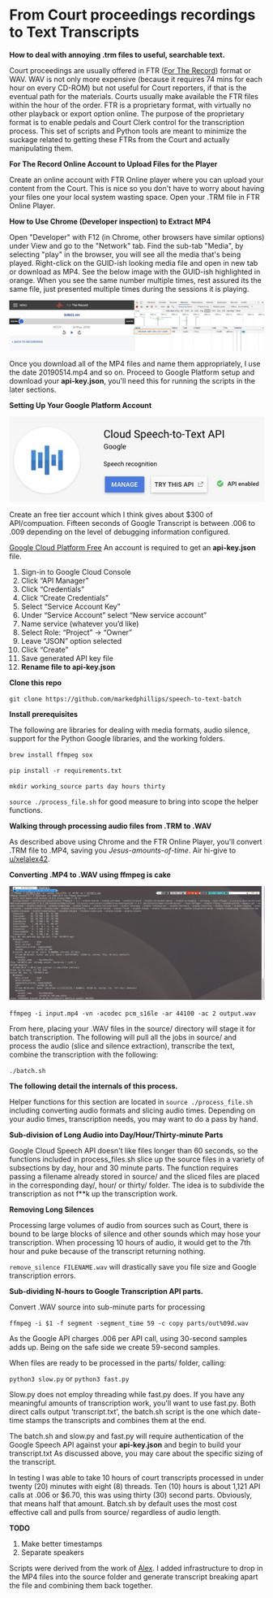 # **From Court proceedings recordings to Text Transcripts**

**How to deal with annoying .trm files to useful, searchable text.**

Court proceedings are usually offered in FTR ([For The Record](https://www.fortherecord.com/)) format or WAV. WAV is not only more expensive (because it requires 74 mins for each hour on every CD-ROM) but not useful for Court reporters, if that is the eventual path for the materials. Courts usually make available the FTR files within the hour of the order. FTR is a proprietary format, with virtually no other playback or export option online. The purpose of the proprietary format is to enable pedals and Court Clerk control for the transcription process.  This set of scripts and Python tools are meant to minimize the suckage related to getting these FTRs from the Court and actually manipulating them.

**For The Record Online Account to Upload Files for the Player**

Create an online account with FTR Online player where you can upload your content from the Court.  This is nice so you don't have to worry about having your files one your local system wasting space. Open your .TRM file in FTR Online Player. 

**How to Use Chrome (Developer inspection) to Extract MP4**

Open "Developer" with F12 (in Chrome, other browsers have similar options) under View and go to the "Network" tab.  Find the sub-tab "Media", by selecting "play" in the browser, you will see all the media that's being played. Right-click on the GUID-ish looking media file and open in new tab or download as MP4.  See the below image with the GUID-ish highlighted in orange. When you see the same number multiple times, rest assured its the same file, just presented multiple times during the sessions it is playing. 

![](image/FTR_online_player_whole.jpg)

Once you download all of the MP4 files and name them appropriately, I use the date 20190514.mp4 and so on. Proceed to Google Platform setup and download your **api-key.json**, you'll need this for running the scripts in the later sections. 

**Setting Up Your Google Platform Account**

![](image/google_speech.jpg)

Create an free tier account which I think gives about $300 of API/compuation. Fifteen seconds of Google Transcript is between .006 to .009 depending on the level of debugging information configured. 

[Google Cloud Platform Free](https://cloud.google.com/free/) An account is required to get an **api-key.json** file.

1. Sign-in to Google Cloud Console
2. Click “API Manager”
3. Click “Credentials”
4. Click “Create Credentials”
5. Select “Service Account Key”
6. Under “Service Account” select “New service account”
7. Name service (whatever you’d like)
8. Select Role: “Project” -> “Owner”
9. Leave “JSON” option selected
10. Click “Create”
11. Save generated API key file
12. **Rename file to api-key.json**

**Clone this repo** 

`git clone https://github.com/markedphillips/speech-to-text-batch`

**Install prerequisites**

The following are libraries for dealing with media formats, audio silence, support for the Python Google libraries, and the working folders.

`brew install ffmpeg sox`

`pip install -r requirements.txt`

`mkdir working_source parts day hours thirty`

`source ./process_file.sh` for good measure to bring into scope the helper functions.

**Walking through processing audio files from .TRM to .WAV**

As described above using Chrome and the FTR Online Player, you'll convert .TRM file to .MP4, saving you *Jesus-amounts-of-time*. Air hi-give to [u/xelalex42](https://www.reddit.com/user/xelalex42/).  

**Converting .MP4 to .WAV using ffmpeg is cake**

![](image/convert_mp4_to_wav.jpg)

`ffmpeg -i input.mp4 -vn -acodec pcm_s16le -ar 44100 -ac 2 output.wav`

From here, placing your .WAV files in the source/ directory will stage it for batch transcription. The following will pull all the jobs in source/ and process the audio (slice and silence extraction), transcribe the text, combine the transcription with the following: 

`./batch.sh`



**The following detail the internals of this process.**

Helper functions for this section are located in
`source ./process_file.sh` including converting audio formats and slicing audio times.  Depending on your audio times, transcription needs, you may want to do a pass by hand.

**Sub-division of Long Audio into Day/Hour/Thirty-minute Parts**

Google Cloud Speech API doesn't like files longer than 60 seconds, so the functions included in process_files.sh slice up the source files in a variety of subsections by day, hour and 30 minute parts. The function requires passing a filename already stored in source/ and the sliced files are placed in the corresponding day/, hour/ or thirty/ folder. The idea is to subdivide the transcription as not f**k up the transcription work. 

**Removing Long Silences**

Processing large volumes of audio from sources such as Court, there is bound to be large blocks of silence and other sounds which may hose your transcription. When processing 10 hours of audio, it would get to the 7th hour and puke because of the transcript returning nothing. 

`remove_silence FILENAME.wav` will drastically save you file size and Google transcription errors.

**Sub-dividing N-hours to Google Transcription API parts.**

Convert .WAV source into sub-minute parts for processing

`ffmpeg -i $1 -f segment -segment_time 59 -c copy parts/out%09d.wav`

As the Google API charges .006 per API call, using 30-second samples adds up. Being on the safe side we create 59-second samples.

When files are ready to be processed in the parts/ folder, calling:

`python3 slow.py` or 
`python3 fast.py`

Slow.py does not employ threading while fast.py does. If you have any meaningful amounts of transcription work, you'll want to use fast.py. Both direct calls output 'transcript.txt', the batch.sh script is the one which date-time stamps the transcripts and combines them at the end. 

The batch.sh and slow.py and fast.py will require authentication of the Google Speech API against your **api-key.json** and begin to build your transcript.txt As discussed above, you may care about the specific sizing of the transcript.

In testing I was able to take 10 hours of court transcripts processed in under twenty (20) minutes with eight (8) threads. Ten (10) hours is about 1,121 API calls at .006 or $6.70, this was using thirty (30) second parts. Obviously, that means half that amount. Batch.sh by default uses the most cost effective call and pulls from source/ regardless of audio length.

**TODO**
1. Make better timestamps
2. Separate speakers

Scripts were derived from the work of [Alex](https://www.alexkras.com/). I added infrastructure to drop in the MP4 files into the source folder and generate transcript breaking apart the file and combining them back together.
